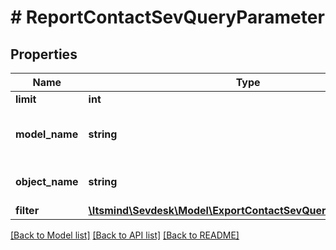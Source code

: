 # # ReportContactSevQueryParameter

## Properties

Name | Type | Description | Notes
------------ | ------------- | ------------- | -------------
**limit** | **int** | Limit export | [optional]
**model_name** | **string** | Model name which is exported | [default to 'Contact']
**object_name** | **string** | SevQuery object name | [default to 'SevQuery']
**filter** | [**\Itsmind\Sevdesk\Model\ExportContactSevQueryParameterFilter**](ExportContactSevQueryParameterFilter.md) |  | [optional]

[[Back to Model list]](../../README.md#models) [[Back to API list]](../../README.md#endpoints) [[Back to README]](../../README.md)
